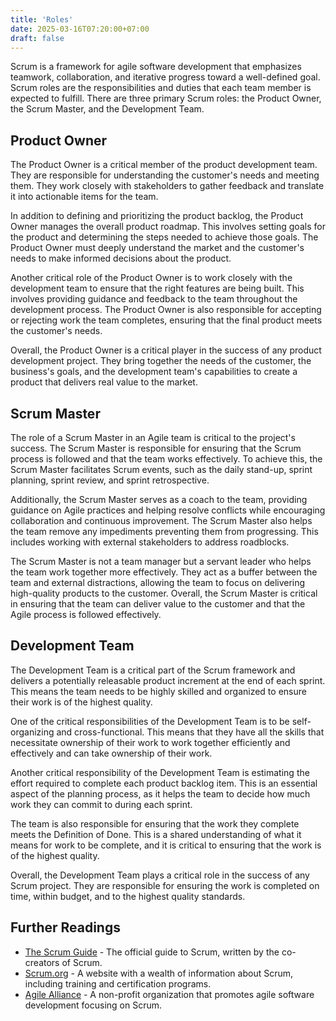 ```yaml
---
title: 'Roles'
date: 2025-03-16T07:20:00+07:00
draft: false
---
```


Scrum is a framework for agile software development that emphasizes teamwork, collaboration, and iterative progress toward a well-defined goal. Scrum roles are the responsibilities and duties that each team member is expected to fulfill. There are three primary Scrum roles: the Product Owner, the Scrum Master, and the Development Team.

## Product Owner

The Product Owner is a critical member of the product development team. They are responsible for understanding the customer's needs and meeting them. They work closely with stakeholders to gather feedback and translate it into actionable items for the team.

In addition to defining and prioritizing the product backlog, the Product Owner manages the overall product roadmap. This involves setting goals for the product and determining the steps needed to achieve those goals. The Product Owner must deeply understand the market and the customer's needs to make informed decisions about the product.

Another critical role of the Product Owner is to work closely with the development team to ensure that the right features are being built. This involves providing guidance and feedback to the team throughout the development process. The Product Owner is also responsible for accepting or rejecting work the team completes, ensuring that the final product meets the customer's needs.

Overall, the Product Owner is a critical player in the success of any product development project. They bring together the needs of the customer, the business's goals, and the development team's capabilities to create a product that delivers real value to the market.

## Scrum Master

The role of a Scrum Master in an Agile team is critical to the project's success. The Scrum Master is responsible for ensuring that the Scrum process is followed and that the team works effectively. To achieve this, the Scrum Master facilitates Scrum events, such as the daily stand-up, sprint planning, sprint review, and sprint retrospective.

Additionally, the Scrum Master serves as a coach to the team, providing guidance on Agile practices and helping resolve conflicts while encouraging collaboration and continuous improvement. The Scrum Master also helps the team remove any impediments preventing them from progressing. This includes working with external stakeholders to address roadblocks.

The Scrum Master is not a team manager but a servant leader who helps the team work together more effectively. They act as a buffer between the team and external distractions, allowing the team to focus on delivering high-quality products to the customer. Overall, the Scrum Master is critical in ensuring that the team can deliver value to the customer and that the Agile process is followed effectively.

## Development Team

The Development Team is a critical part of the Scrum framework and delivers a potentially releasable product increment at the end of each sprint. This means the team needs to be highly skilled and organized to ensure their work is of the highest quality.

One of the critical responsibilities of the Development Team is to be self-organizing and cross-functional. This means that they have all the skills that necessitate ownership of their work to work together efficiently and effectively and can take ownership of their work.

Another critical responsibility of the Development Team is estimating the effort required to complete each product backlog item. This is an essential aspect of the planning process, as it helps the team to decide how much work they can commit to during each sprint.

The team is also responsible for ensuring that the work they complete meets the Definition of Done. This is a shared understanding of what it means for work to be complete, and it is critical to ensuring that the work is of the highest quality.

Overall, the Development Team plays a critical role in the success of any Scrum project. They are responsible for ensuring the work is completed on time, within budget, and to the highest quality standards.

## Further Readings

- [The Scrum Guide](https://scrumguides.org/scrum-guide.html) - The official guide to Scrum, written by the co-creators of Scrum.
- [Scrum.org](https://www.scrum.org/) - A website with a wealth of information about Scrum, including training and certification programs.
- [Agile Alliance](https://www.agilealliance.org/) - A non-profit organization that promotes agile software development focusing on Scrum.

